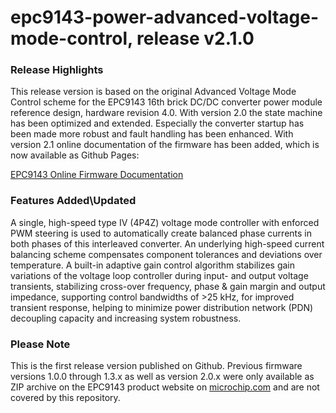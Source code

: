 # epc9143-power-advanced-voltage-mode-control, release v2.1.0

### Release Highlights
This release version is based on the original Advanced Voltage Mode Control scheme for the EPC9143 16th brick DC/DC converter power module reference design, hardware revision 4.0. With version 2.0 the state machine has been optimized and extended. Especially the converter startup has been made more robust and fault handling has been enhanced. With version 2.1 online documentation of the firmware has been added, which is now available as Github Pages:

[EPC9143 Online Firmware Documentation](https://microchip-pic-avr-examples.github.io/epc9143-power-advanced-voltage-mode-control)

### Features Added\Updated
A single, high-speed type IV (4P4Z) voltage mode controller with enforced PWM steering is used to automatically create balanced phase currents in both phases of this interleaved converter. An underlying high-speed current balancing scheme compensates component tolerances and deviations over temperature. 
A built-in adaptive gain control algorithm stabilizes gain variations of the voltage loop controller during input- and output voltage transients, stabilizing cross-over frequency, phase & gain margin and output impedance, supporting control bandwidths of >25 kHz, for improved transient response, helping to minimize power distribution network (PDN) decoupling capacity and increasing system robustness.

### Please Note
This is the first release version published on Github. Previous firmware versions 1.0.0 through 1.3.x as well as version 2.0.x were only available as ZIP archive on the EPC9143 product website on [microchip.com](https://www.microchip.com/epc9143) and are not covered by this repository.




